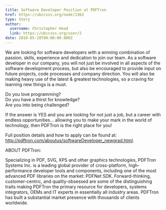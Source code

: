 ```yaml
---
title: Software Developer Position at PDFTron 
href: https://ubccsss.org/node/1363
type: Story
author:
  username: Christopher Head
  link: https://ubccsss.org/user/2
date: 2010-05-28T08:00:00.000Z
---
```


<div class="field field-name-body field-type-text-with-summary field-label-hidden"><div class="field-items"><div class="field-item even"><p>We are looking for software developers with a winning combination of passion, skills, experience and dedication to join our team. As a software developer in our company, you will not just be involved in all aspects of the software development process, but also be encouraged to provide input on future projects, code processes and company direction. You will also be making heavy use of the latest &amp; greatest technologies, so a craving for learning new things is a must.</p>
<p>Do you love programming?<br>
Do you have a thirst for knowledge?<br>
Are you into being challenged?</p>
<p>If the answer is YES and you are looking for not just a job, but a career with endless opportunities&#x2026; allowing you to make your mark in the world of technology, then PDFTron is the right place for you!</p>
<p>Full position details and how to apply can be found at: <a href="http://pdftron.com/aboutus/softwareDeveloper_newgrad.html">http://pdftron.com/aboutus/softwareDeveloper_newgrad.html</a>.</p>
<p>ABOUT PDFTron:</p>
<p>Specializing in PDF, SVG, XPS and other graphics technologies, PDFTron Systems Inc. is a leading global provider of cross-platform, high-performance developer tools and components, including one of the most advanced PDF libraries on the market: PDFNet SDK. Forward-thinking, customer-centric, and quality-obsessed are some of the distinguishing traits making PDFTron the primary resource for developers, systems integrators, OEMs and IT experts in essentially all industry areas. PDFTron has built a substantial market presence with thousands of clients worldwide.</p>
</div></div></div>    <footer>
          </footer>